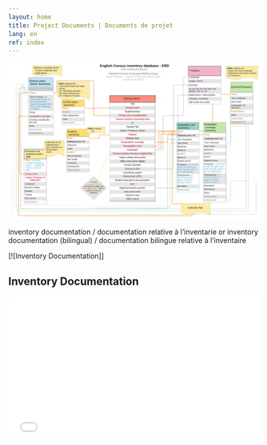 ```yaml
---
layout: home
title: Project Documents | Documents de projet
lang: en
ref: index
---
```


[![Census Inventory](/img/census-inventory.png "Census Inventory")](/img/census-inventory.png "Census Inventory")

inventory documentation / documentation relative à l’inventarie or
inventory documentation (bilingual) / documentation bilingue relative à l’inventaire

[![Inventory Documentation]]

## Inventory Documentation

<div style="position:relative;padding-top:56.25%;">
<iframe src="//docs.google.com/viewer?url=https://drive.google.com/file/d/1Kiu7lMTA9ZEM4C8nRMWHQwsWJ7U3uoRm/view?usp=sharing" class="gde-frame" style="position:absolute;top:0;left:0;width:100%;height:100%;border:none;" scrolling="no"></iframe>
</div>

<br>
